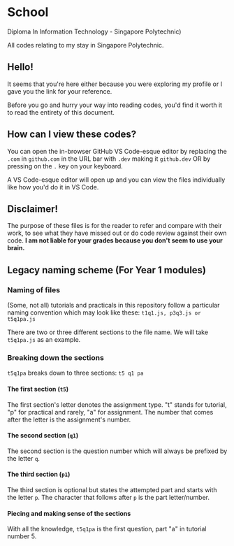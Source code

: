# School

Diploma In Information Technology - Singapore Polytechnic)

All codes relating to my stay in Singapore Polytechnic.

## Hello!

It seems that you're here either because you were exploring my profile or I gave you the link for your reference.

Before you go and hurry your way into reading codes, you'd find it worth it to read the entirety of this document.

## How can I view these codes?

You can open the in-browser GitHub VS Code-esque editor by replacing the `.com` in `github.com` in the URL bar with `.dev` making it `github.dev` OR by pressing on the `.` key on your keyboard.

A VS Code-esque editor will open up and you can view the files individually like how you'd do it in VS Code.

## Disclaimer!

The purpose of these files is for the reader to refer and compare with their work, to see what they have missed out or do code review against their own code. **I am not liable for your grades because you don't seem to use your brain.**

## Legacy naming scheme (For Year 1 modules)

### Naming of files

(Some, not all) tutorials and practicals in this repository follow a particular naming convention which may look like these:
`t1q1.js, p3q3.js or t5q1pa.js`

There are two or three different sections to the file name. We will take `t5q1pa.js` as an example.

### Breaking down the sections

`t5q1pa` breaks down to three sections: `t5 q1 pa`

#### The first section (`t5`)

The first section's letter denotes the assignment type. "t" stands for tutorial, "p" for practical and rarely, "a" for assignment. The number that comes after the letter is the assignment's number.

#### The second section (`q1`)

The second section is the question number which will always be prefixed by the letter `q`.

#### The third section (`p1`)

The third section is optional but states the attempted part and starts with the letter `p`. The character that follows after `p` is the part letter/number.

#### Piecing and making sense of the sections

With all the knowledge, `t5q1pa` is the first question, part "a" in tutorial number 5.
